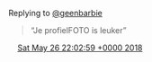 Replying to [@geenbarbie](https://twitter.com/geenbarbie/status/879064386001936384)

> “Je profielFOTO is leuker”

<img src="../../media/tweet.ico" width="12" /> [Sat May 26 22:02:59 +0000 2018](https://twitter.com/DromerDenker/status/1000497554268749826)
